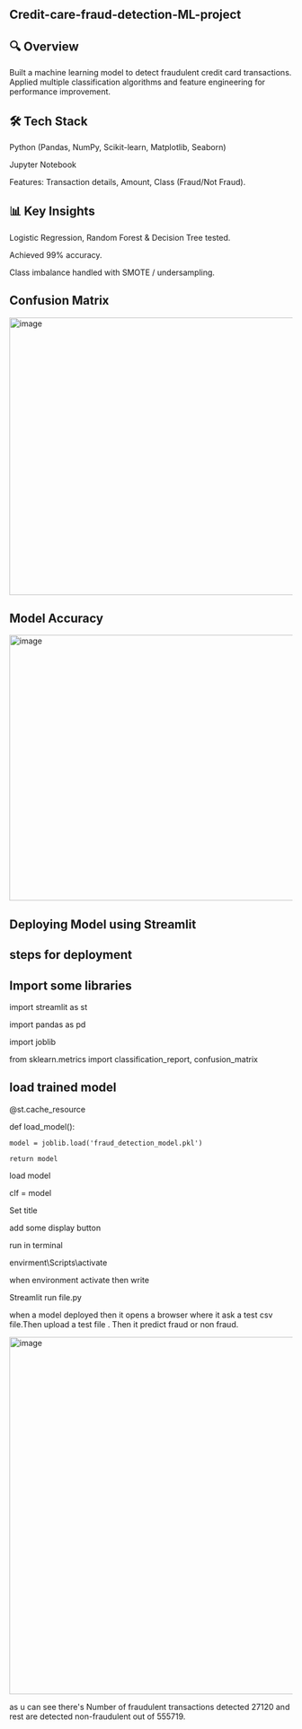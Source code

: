 <h2> Credit-care-fraud-detection-ML-project </h2>
<h2>🔍 Overview </h2>
<p1>Built a machine learning model to detect fraudulent credit card transactions. Applied multiple classification algorithms and feature engineering for performance improvement. </p1>

<h2>🛠️ Tech Stack</h2>
Python (Pandas, NumPy, Scikit-learn, Matplotlib, Seaborn)

Jupyter Notebook

Features: Transaction details, Amount, Class (Fraud/Not Fraud).

<h2>📊 Key Insights </h2>

Logistic Regression, Random Forest & Decision Tree tested.

Achieved 99% accuracy.

Class imbalance handled with SMOTE / undersampling.

<h2> Confusion Matrix </h2>
<img width="665" height="494" alt="image" src="https://github.com/user-attachments/assets/cc510867-3c9f-43a0-9124-2182709af5c2" />


<h2> Model Accuracy </h2>
<img width="704" height="473" alt="image" src="https://github.com/user-attachments/assets/be2965c0-c924-4d15-a4cc-aba4a826b7a5" />


<h2> Deploying Model using Streamlit </h2>
<h2> steps for deployment </h2>

<h2> Import some libraries </h2>

import streamlit as st

import pandas as pd

import joblib

from sklearn.metrics import classification_report, confusion_matrix

<h2>load trained model </h2>

@st.cache_resource

def load_model():

    model = joblib.load('fraud_detection_model.pkl')
    
    return model

 load model
 
clf = model

 Set title

 add some display button 


 run in terminal 
 
envirment\Scripts\activate

when environment activate then write

Streamlit run file.py

when a model deployed then it opens a browser where it ask a test csv file.Then upload a test file . Then it predict fraud or non fraud.

<img width="940" height="636" alt="image" src="https://github.com/user-attachments/assets/3c748ecd-98b8-4051-8f9c-7e3fb9561dd8" />

as u can see there's Number of fraudulent transactions detected 27120 and rest are detected non-fraudulent out of 555719.



